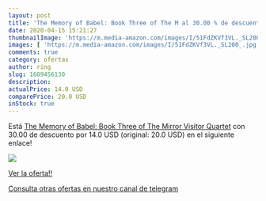 ```yaml
---
layout: post
title: 'The Memory of Babel: Book Three of The M al 30.00 % de descuento'
date: 2020-04-15 15:21:27
thumbnailImage: 'https://m.media-amazon.com/images/I/51FdZKVf3VL._SL200_.jpg'
images: [ 'https://m.media-amazon.com/images/I/51FdZKVf3VL._SL200_.jpg' ]
comments: true
category: ofertas
author: ring
slug: 1609456130
description:
actualPrice: 14.0 USD
comparePrice: 20.0 USD
inStock: true
---
```


Está [The Memory of Babel: Book Three of The Mirror Visitor Quartet](https://www.amazon.com/dp/1609456130/?tag=redken08-20) con 30.00 de descuento por 14.0 USD (original: 20.0 USD) en el siguiente enlace!

[![](https://m.media-amazon.com/images/I/51FdZKVf3VL._SL200_.jpg)](https://www.amazon.com/dp/1609456130/?tag=redken08-20)

[Ver la oferta!!](https://www.amazon.com/dp/1609456130/?tag=redken08-20)

[Consulta otras ofertas en nuestro canal de telegram](https://t.me/s/ofertas25)

